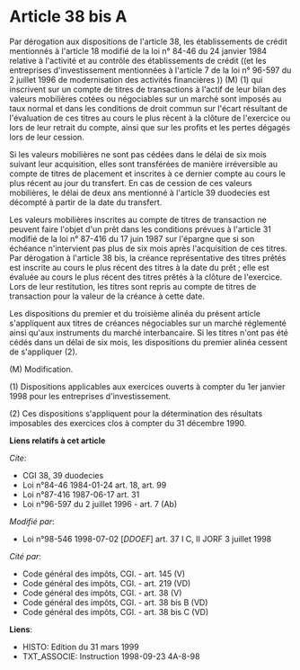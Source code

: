 # Article 38 bis A

Par dérogation aux dispositions de l'article 38, les établissements de crédit mentionnés à l'article 18 modifié de la loi n°
84-46 du 24 janvier 1984 relative à l'activité et au contrôle des établissements de crédit ((et les entreprises
d'investissement mentionnées à l'article 7 de la loi n° 96-597 du 2 juillet 1996 de modernisation des activités
financières )) (M) (1) qui inscrivent sur un compte de titres de transactions à l'actif de leur bilan des valeurs mobilières
cotées ou négociables sur un marché sont imposés au taux normal et dans les conditions de droit commun sur l'écart résultant
de l'évaluation de ces titres au cours le plus récent à la clôture de l'exercice ou lors de leur retrait du compte, ainsi que
sur les profits et les pertes dégagés lors de leur cession.

Si les valeurs mobilières ne sont pas cédées dans le délai de six mois suivant leur acquisition, elles sont transférées de
manière irréversible au compte de titres de placement et inscrites à ce dernier compte au cours le plus récent au jour du
transfert. En cas de cession de ces valeurs mobilières, le délai de deux ans mentionné à l'article 39 duodecies est décompté
à partir de la date du transfert.

Les valeurs mobilières inscrites au compte de titres de transaction ne peuvent faire l'objet d'un prêt dans les conditions
prévues à l'article 31 modifié de la loi n° 87-416 du 17 juin 1987 sur l'épargne que si son échéance n'intervient pas plus de
six mois après l'acquisition de ces titres. Par dérogation à l'article 38 bis, la créance représentative des titres prêtés
est inscrite au cours le plus récent des titres à la date du prêt ; elle est évaluée au cours le plus récent des titres
prêtés à la clôture de l'exercice. Lors de leur restitution, les titres sont repris au compte de titres de transaction pour
la valeur de la créance à cette date.

Les dispositions du premier et du troisième alinéa du présent article s'appliquent aux titres de créances négociables sur un
marché réglementé ainsi qu'aux instruments du marché interbancaire. Si les titres n'ont pas été cédés dans un délai de six
mois, les dispositions du premier alinéa cessent de s'appliquer (2).

(M) Modification.

(1) Dispositions applicables aux exercices ouverts à compter du 1er janvier 1998 pour les entreprises d'investissement.

(2) Ces dispositions s'appliquent pour la détermination des résultats imposables des exercices clos à compter du 31 décembre
1990.

**Liens relatifs à cet article**

_Cite_:

  - CGI 38, 39 duodecies
  - Loi n°84-46 1984-01-24 art. 18, art. 99
  - Loi n°87-416 1987-06-17 art. 31
  - Loi n°96-597 du 2 juillet 1996 - art. 7 (Ab)

_Modifié par_:

  - Loi n°98-546 1998-07-02 [*DDOEF*] art. 37 I C, II JORF 3 juillet 1998

_Cité par_:

  - Code général des impôts, CGI. - art. 145 (V)
  - Code général des impôts, CGI. - art. 219 (VD)
  - Code général des impôts, CGI. - art. 38 (V)
  - Code général des impôts, CGI. - art. 38 bis B (VD)
  - Code général des impôts, CGI. - art. 38 bis C (VD)

**Liens**:

  - HISTO: Edition du 31 mars 1999
  - TXT_ASSOCIE: Instruction 1998-09-23 4A-8-98
